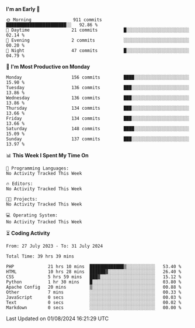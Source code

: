 
<!--START_SECTION:week-->
**I'm an Early 🐤** 

```text
🌞 Morning                911 commits         ███████████████████████░░   92.86 % 
🌆 Daytime                21 commits          █░░░░░░░░░░░░░░░░░░░░░░░░   02.14 % 
🌃 Evening                2 commits           ░░░░░░░░░░░░░░░░░░░░░░░░░   00.20 % 
🌙 Night                  47 commits          █░░░░░░░░░░░░░░░░░░░░░░░░   04.79 % 
```
📅 **I'm Most Productive on Monday** 

```text
Monday                   156 commits         ████░░░░░░░░░░░░░░░░░░░░░   15.90 % 
Tuesday                  136 commits         ███░░░░░░░░░░░░░░░░░░░░░░   13.86 % 
Wednesday                136 commits         ███░░░░░░░░░░░░░░░░░░░░░░   13.86 % 
Thursday                 134 commits         ███░░░░░░░░░░░░░░░░░░░░░░   13.66 % 
Friday                   134 commits         ███░░░░░░░░░░░░░░░░░░░░░░   13.66 % 
Saturday                 148 commits         ████░░░░░░░░░░░░░░░░░░░░░   15.09 % 
Sunday                   137 commits         ███░░░░░░░░░░░░░░░░░░░░░░   13.97 % 
```


📊 **This Week I Spent My Time On** 

```text
💬 Programming Languages: 
No Activity Tracked This Week

🔥 Editors: 
No Activity Tracked This Week

🐱‍💻 Projects: 
No Activity Tracked This Week

💻 Operating System: 
No Activity Tracked This Week
```


<!--END_SECTION:week-->

⏳ **Coding Activity**

<!--START_SECTION:alltime-->

```text
From: 27 July 2023 - To: 31 July 2024

Total Time: 39 hrs 39 mins

PHP             21 hrs 10 mins  █████████████▒░░░░░░░░░░░   53.40 %
HTML            10 hrs 28 mins  ██████▓░░░░░░░░░░░░░░░░░░   26.40 %
CSS             5 hrs 59 mins   ███▓░░░░░░░░░░░░░░░░░░░░░   15.12 %
Python          1 hr 30 mins    █░░░░░░░░░░░░░░░░░░░░░░░░   03.80 %
Apache Config   20 mins         ▒░░░░░░░░░░░░░░░░░░░░░░░░   00.88 %
Other           7 mins          ░░░░░░░░░░░░░░░░░░░░░░░░░   00.33 %
JavaScript      0 secs          ░░░░░░░░░░░░░░░░░░░░░░░░░   00.03 %
Text            0 secs          ░░░░░░░░░░░░░░░░░░░░░░░░░   00.02 %
Markdown        0 secs          ░░░░░░░░░░░░░░░░░░░░░░░░░   00.00 %
```

<!--END_SECTION:alltime-->
<!--START_SECTION:date-->

 Last Updated on 01/08/2024 16:21:29 UTC
<!--END_SECTION:date-->
